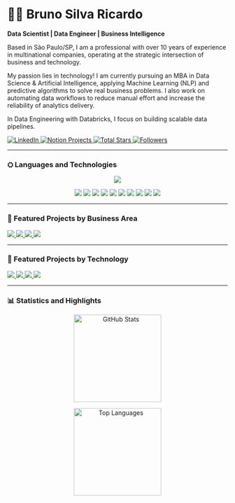 
# 👨‍🔬 Bruno Silva Ricardo

**Data Scientist | Data Engineer | Business Intelligence**

Based in São Paulo/SP, I am a professional with over 10 years of experience in multinational companies, operating at the strategic intersection of business and technology.

My passion lies in technology! I am currently pursuing an MBA in Data Science & Artificial Intelligence, applying Machine Learning (NLP) and predictive algorithms to solve real business problems. I also work on automating data workflows to reduce manual effort and increase the reliability of analytics delivery.

In Data Engineering with Databricks, I focus on building scalable data pipelines.

<p align="left">
    <a href="https://www.linkedin.com/in/bruno-ricardo-27a64128/">
        <img alt="LinkedIn" title="My LinkedIn Profile" src="https://custom-icon-badges.demolab.com/badge/LinkedIn-Perfil-blue?style=for-the-badge&logo=linkedin&logoColor=white&labelColor=0077B5" />
    </a>
    <a href="https://bit.ly/bruno_projects">
        <img alt="Notion Projects" title="Projects Dashboard (Notion)" src="https://custom-icon-badges.demolab.com/badge/Notion-Projetos-white?style=for-the-badge&logo=notion&logoColor=black&labelColor=ECECEC" />
    </a>
    <a href="https://github.com/brunoricardodados?tab=repositories&sort=stargazers">
        <img alt="Total Stars" title="Total GitHub Stars" src="https://custom-icon-badges.demolab.com/github/stars/brunoricardodados?color=55960c&style=for-the-badge&labelColor=488207&logo=star&label=Stars" />
    </a>
    <a href="https://github.com/brunoricardodados?tab=followers">
        <img alt="Followers" title="Follow me on GitHub" src="https://custom-icon-badges.demolab.com/github/followers/brunoricardodados?color=236ad3&labelColor=1155ba&style=for-the-badge&logo=github&label=Followers&logoColor=white" />
    </a>
</p>

---

### ⛭ Languages and Technologies

<p align="center">
  <img src="https://skillicons.dev/icons?i=python,mysql,mongodb,azure,gcp,sql" />
</p>

<p align="center">
  <img src="https://img.shields.io/badge/PowerBI-3a3a3a?style=for-the-badge&logo=powerbi&logoColor=white&labelColor=3a3a3a" />
  <img src="https://img.shields.io/badge/SAP-e9e9e9?style=for-the-badge&logo=sap&logoColor=black&labelColor=e9e9e9" />
  <img src="https://img.shields.io/badge/Tableau-444444?style=for-the-badge&logo=tableau&logoColor=white&labelColor=444444" />
  <img src="https://img.shields.io/badge/Salesforce-e9e9e9?style=for-the-badge&logo=salesforce&logoColor=black&labelColor=e9e9e9" />
  <img src="https://img.shields.io/badge/Excel-505050?style=for-the-badge&logo=microsoft-excel&logoColor=white&labelColor=505050" />
  <img src="https://img.shields.io/badge/Anaconda-e9e9e9?style=for-the-badge&logo=anaconda&logoColor=black&labelColor=e9e9e9" />
  <img src="https://img.shields.io/badge/Colab-292929?style=for-the-badge&logo=googlecolab&logoColor=white&labelColor=292929" />
  <img src="https://img.shields.io/badge/GA4-e9e9e9?style=for-the-badge&logo=googleanalytics&logoColor=black&labelColor=e9e9e9" />
  <img src="https://img.shields.io/badge/JSON-1f1f1f?style=for-the-badge&logo=json&logoColor=white&labelColor=1f1f1f" />
  <img src="https://img.shields.io/badge/Linguagem%20M-e9e9e9?style=for-the-badge&logo=powerbi&logoColor=black&labelColor=e9e9e9" />
</p>


---

### 📂 Featured Projects by Business Area

<p align="left">
  <a href="https://github.com/brunoricardodados?tab=repositories&q=sales-operations-order-to-cash">
  <img src="https://img.shields.io/badge/Sales%20Operations%20%26%20Order%20to%20Cash-1E3A5F?style=for-the-badge&logo=briefcase&logoColor=white" />
</a>
  <a href="https://github.com/brunoricardodados?tab=repositories&q=Finance" target="_blank">
    <img src="https://img.shields.io/badge/Finance-5B1A18?style=for-the-badge&logo=money&logoColor=white" />
  </a>

  <a href="https://github.com/brunoricardodados?tab=repositories&q=Supply%20Chain" target="_blank">
    <img src="https://img.shields.io/badge/Supply%20Chain-2f2f2f?style=for-the-badge&logo=truck&logoColor=white" />
  </a>

  <a href="https://github.com/brunoricardodados?tab=repositories&q=IT" target="_blank">
    <img src="https://img.shields.io/badge/IT-3B4C5E?style=for-the-badge&logo=bar-chart&logoColor=white" />  
  </a>
</p>


---

### 🔧 Featured Projects by Technology

<p align="left">
  <a href="https://github.com/brunoricardodados?tab=repositories&q=automation" target="_blank">
  <img src="https://img.shields.io/badge/Automation-3B4C5E?style=for-the-badge&logo=gear&logoColor=white" />
</a>
  <a href="https://github.com/brunoricardodados?tab=repositories&q=Business%20Intelligence%20%26%20Analytics" target="_blank">
    <img src="https://img.shields.io/badge/Business%20Intelligence%20%26%20Analytics-2f2f2f?style=for-the-badge&logo=bar-chart&logoColor=white" />
  </a>

  <a href="https://github.com/brunoricardodados?tab=repositories&q=Machine%20Learning" target="_blank">
    <img src="https://img.shields.io/badge/Machine%20Learning-6D2932?style=for-the-badge&logo=brain&logoColor=white" />
  </a>

  <a href="https://github.com/brunoricardodados?tab=repositories&q=Data%20Governance" target="_blank">
    <img src="https://img.shields.io/badge/Data%20Governance-465D4C?style=for-the-badge&logo=database&logoColor=white" />
  </a>
</p>

---

### 📊 Statistics and Highlights

<p align="center">
    <img alt="GitHub Stats" height="200" src="https://github-readme-stats.vercel.app/api?username=brunoricardodados&show_icons=true&theme=tokyonight&include_all_commits=true&locale=en" />
</p>

<p align="center">
    <img alt="Top Languages" height="200" src="https://github-readme-stats.vercel.app/api/top-langs/?username=brunoricardodados&hide=html,jupyter%20notebook,css&theme=tokyonight&layout=compact&custom_title=Languages&langs_count=9" />
</p>
